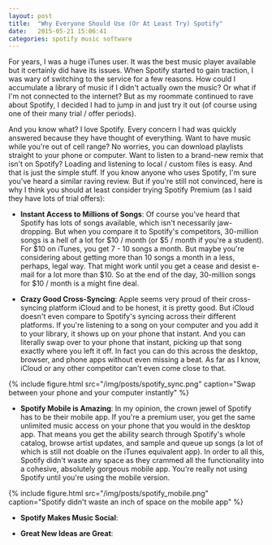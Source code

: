 ```yaml
---
layout: post
title:  "Why Everyone Should Use (Or At Least Try) Spotify"
date:   2015-05-21 15:06:41
categories: spotify music software
---
```


For years, I was a huge iTunes user. It was the best music player available but it certainly did have its issues. When Spotify started to gain traction, I was wary of switching to the service for a few reasons. How could I accumulate a library of music if I didn't actually own the music? Or what if I'm not connected to the internet? But as my roommate continued to rave about Spotify, I decided I had to jump in and just try it out (of course using one of their many trial / offer periods).

And you know what? I love Spotify. Every concern I had was quickly answered because they have thought of everything. Want to have music while you're out of cell range? No worries, you can download playlists straight to your phone or computer. Want to listen to a brand-new remix that isn't on Spotify? Loading and listening to local / custom files is easy. And that is just the simple stuff. If you know anyone who uses Spotify, I'm sure you've heard a similar raving review. But if you're still not convinced, here is why I think you should at least consider trying Spotify Premium (as I said they have lots of trial offers):

- **Instant Access to Millions of Songs**: Of course you've heard that Spotify has lots of songs available, which isn't necessarily jaw-dropping. But when you compare it to Spotify's competitors, 30-million songs is a hell of a lot for $10 / month (or $5 / month if you're a student). For $10 on iTunes, you get 7 - 10 songs a month. But maybe you're considering about getting more than 10 songs a month in a less, perhaps, legal way. That might work until you get a cease and desist e-mail for a lot more than $10. So at the end of the day, 30-million songs for $10 / month is a might fine deal.

- **Crazy Good Cross-Syncing**: Apple seems very proud of their cross-syncing platform iCloud and to be honest, it is pretty good. But iCloud doesn't even compare to Spotify's syncing across their different platforms. If you're listening to a song on your computer and you add it to your library, it shows up on your phone that instant. And you can literally swap over to your phone that instant, picking up that song exactly where you left it off. In fact you can do this across the desktop, browser, and phone apps without even missing a beat. As far as I know, iCloud or any other competitor can't even come close to that. 

{% include figure.html src="/img/posts/spotify_sync.png" caption="Swap between your phone and your computer instantly" %}

- **Spotify Mobile is Amazing**: In my opinion, the crown jewel of Spotify has to be their mobile app. If you're a premium user, you get the same unlimited music access on your phone that you would in the desktop app. That means you get the ability search through Spotify's whole catalog, browse artist updates, and sample and queue up songs (a lot of which is still not doable on the iTunes equivalent app). In order to all this, Spotify didn't waste any space as they crammed all the functionality into a cohesive, absolutely gorgeous mobile app. You're really not using Spotify until you're using the mobile version.

{% include figure.html src="/img/posts/spotify_mobile.png" caption="Spotify didn't waste an inch of space on the mobile app" %}

- **Spotify Makes Music Social**:

- **Great New Ideas are Great**:


